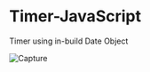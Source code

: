 # Timer-JavaScript

Timer using in-build Date Object

![Capture](https://github.com/Niraj-Koli/Timer-JavaScript/assets/113058131/8e44b78c-bc14-44f8-94b5-dc33acc236d8)
